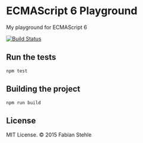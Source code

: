 # ECMAScript 6 Playground

My playground for ECMAScript 6

[![Build Status](https://circleci.com/gh/fstehle/es6-playground/tree/master.svg?style=shield)](https://circleci.com/gh/fstehle/es6-playground)

## Run the tests

```shell
npm test
```

## Building the project

```shell
npm run build
```

## License

MIT License. &copy; 2015 Fabian Stehle
